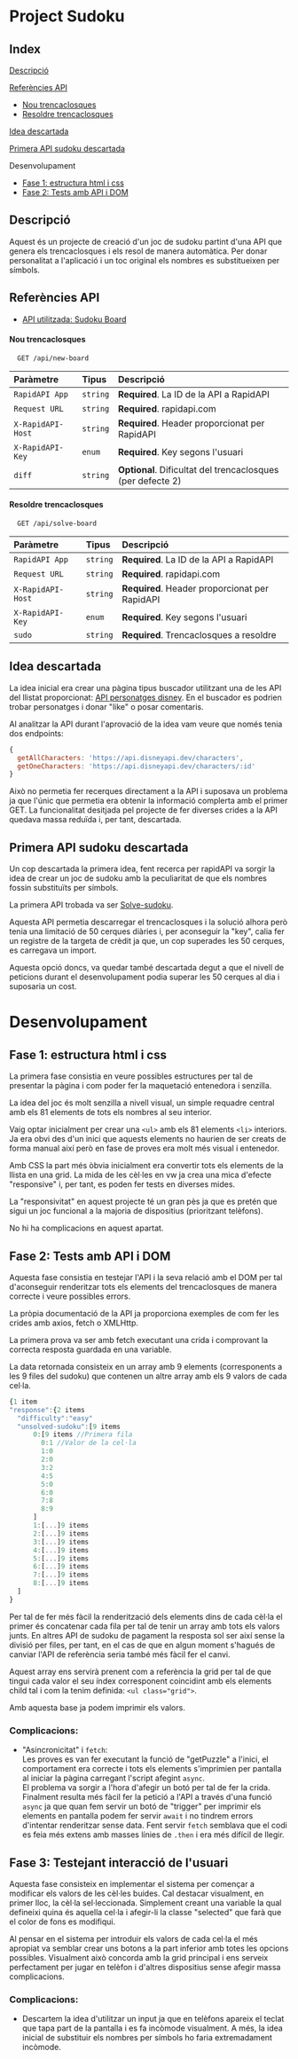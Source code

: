 

# Project Sudoku

## Index 
[Descripció](#descripció)

[Referències API](#referències-api)

- [Nou trencaclosques](#nou-trencaclosques)
- [Resoldre trencaclosques](#resoldre-trencaclosques)

[Idea descartada](#idea-descartada)

[Primera API sudoku descartada](#primera-api-sudoku-descartada)

Desenvolupament

- [Fase 1: estructura html i css](#fase-1-estructura-html-i-css)
- [Fase 2: Tests amb API i DOM](#fase-2-tests-amb-api-i-dom)
## Descripció 

Aquest és un projecte de creació d'un joc de sudoku partint d'una API que genera els trencaclosques i els resol de manera automàtica. Per donar personalitat a l'aplicació i un toc original els nombres es substitueixen per símbols.

 
## Referències API 
 - [API utilitzada: Sudoku Board](https://rapidapi.com/andrewarochukwu/api/sudoku-board/)

#### Nou trencaclosques

```http
  GET /api/new-board
```

| Paràmetre | Tipus     | Descripció                |
| :-------- | :------- | :------------------------- |
| `RapidAPI App` | `string` | **Required**. La ID de la API a RapidAPI|
| `Request URL` | `string` | **Required**. rapidapi.com |
| `X-RapidAPI-Host` | `string` | **Required**. Header proporcionat per RapidAPI |
| `X-RapidAPI-Key` | `enum` | **Required**. Key segons l'usuari |
| `diff` | `string` | **Optional**. Dificultat del trencaclosques (per defecte 2) |

#### Resoldre trencaclosques

```http
  GET /api/solve-board
```

| Paràmetre | Tipus     | Descripció                |
| :-------- | :------- | :------------------------- |
| `RapidAPI App` | `string` | **Required**. La ID de la API a RapidAPI|
| `Request URL` | `string` | **Required**. rapidapi.com |
| `X-RapidAPI-Host` | `string` | **Required**. Header proporcionat per RapidAPI |
| `X-RapidAPI-Key` | `enum` | **Required**. Key segons l'usuari |
| `sudo` | `string` | **Required**. Trencaclosques a resoldre |


## Idea descartada

La idea inicial era crear una pàgina tipus buscador utilitzant una de les 
API del llistat proporcionat: [API personatges disney](https://disneyapi.dev/docs).
En el buscador es podrien trobar personatges i donar "like" o posar comentaris. 

Al analitzar la API durant l'aprovació de la idea vam veure que només tenia 
dos endpoints: 

```javascript
{
  getAllCharacters: 'https://api.disneyapi.dev/characters',
  getOneCharacters: 'https://api.disneyapi.dev/characters/:id'
}
```

Això no permetia fer recerques directament a la API i suposava un problema ja que l'únic
que permetia era obtenir la informació complerta amb el primer GET. La funcionalitat
desitjada pel projecte de fer diverses crides a la API quedava massa reduïda i, per tant,
descartada.

## Primera API sudoku descartada

Un cop descartada la primera idea, fent recerca per rapidAPI va sorgir la idea de crear un 
joc de sudoku amb la peculiaritat de que els nombres fossin substituïts per símbols.

La primera API trobada va ser [Solve-sudoku](https://rapidapi.com/sosier/api/solve-sudoku/).

Aquesta API permetia descarregar el trencaclosques i la solució alhora però tenia una
limitació de 50 cerques diàries i, per aconseguir la "key", calia fer un registre de 
la targeta de crèdit ja que, un cop superades les 50 cerques, es carregava un import.

Aquesta opció doncs, va quedar també descartada degut a que el nivell de peticions
durant el desenvolupament podia superar les 50 cerques al dia i suposaria un cost. 

# Desenvolupament

## Fase 1: estructura html i css

La primera fase consistia en veure possibles estructures per tal de presentar la pàgina i com poder fer la maquetació entenedora i senzilla.

La idea del joc és molt senzilla a nivell visual, un simple requadre central amb els 81 elements de tots els nombres al seu interior. 

Vaig optar inicialment per crear una ```<ul>``` amb els 81 elements ```<li>``` interiors. 
Ja era obvi des d'un inici que aquests elements no haurien de ser creats de forma manual així però en fase de proves era molt més visual i entenedor.

Amb CSS la part més òbvia inicialment era convertir tots els elements de la llista en una grid. La mida de les cèl·les en vw ja crea una mica d'efecte "responsive" i, per tant, es poden fer tests en diverses mides.

La "responsivitat" en aquest projecte té un gran pès ja que es pretén que sigui un joc funcional a la majoria de dispositius (prioritzant telèfons). 

No hi ha complicacions en aquest apartat. 
## Fase 2: Tests amb API i DOM

Aquesta fase consistia en testejar l'API i la seva relació amb el DOM per tal d'aconseguir renderitzar tots els elements del trencaclosques de manera correcte i veure possibles errors.

La pròpia documentació de la API ja proporciona exemples de com fer les crides amb axios, fetch o XMLHttp.

La primera prova va ser amb fetch executant una crida i comprovant la correcta resposta guardada en una variable. 

La data retornada consisteix en un array amb 9 elements (corresponents a les 9 files del sudoku) que contenen un altre array amb els 9 valors de cada cel·la.

```javascript
{1 item
"response":{2 items
  "difficulty":"easy"
  "unsolved-sudoku":[9 items
      0:[9 items //Primera fila
        0:1 //Valor de la cel·la
        1:0
        2:0
        3:2
        4:5
        5:0
        6:0
        7:8
        8:9
      ]
      1:[...]9 items
      2:[...]9 items
      3:[...]9 items
      4:[...]9 items
      5:[...]9 items
      6:[...]9 items
      7:[...]9 items
      8:[...]9 items
  ]
}
```
Per tal de fer més fàcil la renderització dels elements dins de cada cèl·la el primer és concatenar cada fila per tal de tenir un array amb tots els valors junts. En altres API de sudoku de pagament la resposta sol ser així sense la divisió per files, per tant, en el cas de que en algun moment s'hagués de canviar l'API de referència seria també més fàcil fer el canvi.

Aquest array ens servirà prenent com a referència la grid per tal de que tingui cada valor el seu índex corresponent coincidint amb els elements child tal i com la tenim definida: ```<ul class="grid">```. 

Amb aquesta base ja podem imprimir els valors. 

### Complicacions:

- "Asincronicitat" i ```fetch```:  
Les proves es van fer executant la funció de "getPuzzle" a l'inici, el comportament era correcte i tots els elements s'imprimien per pantalla al iniciar la pàgina carregant l'script afegint ```async```.   
El problema va sorgir a l'hora d'afegir un botó per tal de fer la crida.  
Finalment resulta més fàcil fer la petició a l'API a través d'una funció ```async``` ja que quan fem servir un botó de "trigger" per imprimir els elements en pantalla podem fer servir ```await``` i no tindrem errors d'intentar renderitzar sense data. Fent servir ```fetch``` semblava que el codi es feia més extens amb masses línies de ```.then``` i era més difícil de llegir.

## Fase 3: Testejant interacció de l'usuari

Aquesta fase consisteix en implementar el sistema per començar a modificar els valors de les cèl·les buides.
Cal destacar visualment, en primer lloc, la cèl·la sel·leccionada. Simplement creant una variable la qual defineixi quina és aquella cel·la i afegir-li la classe "selected" que farà que el color de fons es modifiqui. 

Al pensar en el sistema per introduir els valors de cada cel·la el més apropiat va semblar crear uns botons a la part inferior amb totes les opcions possibles. Visualment això concorda amb la grid principal i ens serveix perfectament per jugar en telèfon i d'altres dispositius sense afegir massa complicacions.

### Complicacions:
- Descartem la idea d'utilitzar un input ja que en telèfons apareix el teclat que tapa part de la pantalla i es fa incòmode visualment. A més, la idea inicial de substituir els nombres per símbols ho faria extremadament incòmode. 
